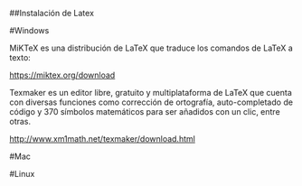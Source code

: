 ##Instalación de Latex  
  
#Windows  
  
MiKTeX es una distribución de LaTeX que traduce los comandos de LaTeX a texto:  
  
https://miktex.org/download  
  
Texmaker es un editor libre, gratuito y multiplataforma de LaTeX que cuenta con diversas funciones como corrección de ortografía, auto-completado de código y 370 símbolos matemáticos para ser añadidos con un clic, entre otras.  
  
http://www.xm1math.net/texmaker/download.html  
  
#Mac  
  
#Linux  
